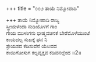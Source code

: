 +++
title = "೦೦೨ ತಾಯೆ ನಿಮ್ಮೋಪಾದಿ"

+++
ತಾಯೆ ನಿಮ್ಮೋಪಾದಿ ರಾಜ್ಯ  
ಸ್ತ್ರೀಯಳೆಂದಾ ನುಡಿಯೊಳಗೆ ಗಾಂ  
ಗೇಯ ಮುಳುಗನು ಭೀಷ್ಮವಚನಕೆ ಬೇರೆಮೊಳೆಯುಂಟೆ  
ಕಾಯದಲ್ಪ ಸುಖಕ್ಕೆ ಘನ ನಿ  
ಶ್ರೇಯಸವ ಕೆಡಿಸುವೆನೆ ಯೆಲವದ  
ಕಾಯಿಗೋಸುಗ ಕಲ್ಪವೃಕ್ಷವ ಕಡಿವನಲ್ಲೆಂದ     ॥2॥